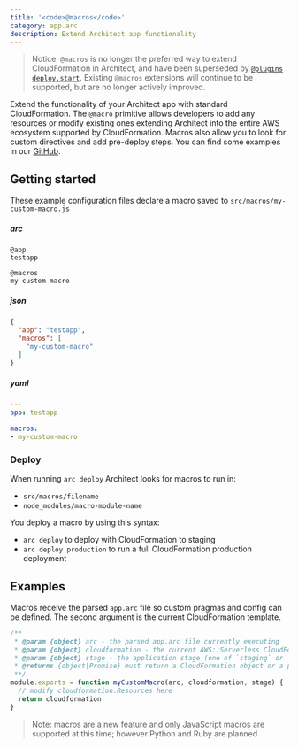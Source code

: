 ```yaml
---
title: '<code>@macros</code>'
category: app.arc
description: Extend Architect app functionality
---
```


> Notice: `@macros` is no longer the preferred way to extend CloudFormation in Architect, and have been superseded by [`@plugins` `deploy.start`](/docs/en/guides/plugins/deploy#deploy.start). Existing `@macros` extensions will continue to be supported, but are no longer actively improved.

Extend the functionality of your Architect app with standard CloudFormation. The `@macro` primitive allows developers to add any resources or modify existing ones extending Architect into the entire AWS ecosystem supported by CloudFormation. Macros also allow you to look for custom directives and add pre-deploy steps. You can find some examples in our [GitHub](https://github.com/architect/?q=macro-&type=source).

## Getting started

These example configuration files declare a macro saved to `src/macros/my-custom-macro.js`

<arc-viewer default-tab=arc>
<div slot=contents>

<arc-tab label=arc>
<h5>arc</h5>
<div slot=content>

```arc
@app
testapp

@macros
my-custom-macro
```
</div>
</arc-tab>

<arc-tab label=json>
<h5>json</h5>
<div slot=content>

```json
{
  "app": "testapp",
  "macros": [
    "my-custom-macro"
  ]
}
```
</div>
</arc-tab>

<arc-tab label=yaml>
<h5>yaml</h5>
<div slot=content>

```yaml
---
app: testapp

macros:
- my-custom-macro
```
</div>
</arc-tab>

</div>
</arc-viewer>

### Deploy

When running `arc deploy` Architect looks for macros to run in:

- `src/macros/filename`
- `node_modules/macro-module-name`

You deploy a macro by using this syntax:

- `arc deploy` to deploy with CloudFormation to staging
- `arc deploy production` to run a full CloudFormation production deployment

## Examples

Macros receive the parsed `app.arc` file so custom pragmas and config can be defined. The second argument is the current CloudFormation template.

```javascript
/**
 * @param {object} arc - the parsed app.arc file currently executing
 * @param {object} cloudformation - the current AWS::Serverless CloudFormation template
 * @param {object} stage - the application stage (one of `staging` or `production`)
 * @returns {object|Promise} must return a CloudFormation object or a promise for a CloudFormation object
 **/
module.exports = function myCustomMacro(arc, cloudformation, stage) {
  // modify cloudformation.Resources here
  return cloudformation
}
```
> Note: macros are a new feature and only JavaScript macros are supported at this time; however Python and Ruby are planned
